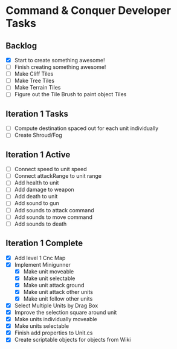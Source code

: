 # Command & Conquer Developer Tasks

## Backlog
- [X] Start to create something awesome!
- [ ] Finish creating something awesome! 
- [ ] Make Cliff Tiles
- [ ] Make Tree Tiles
- [ ] Make Terrain Tiles
- [ ] Figure out the Tile Brush to paint object Tiles

## Iteration 1 Tasks
- [ ] Compute destination spaced out for each unit individually
- [ ] Create Shroud/Fog

## Iteration 1 Active
- [ ] Connect speed to unit speed
- [ ] Connect attackRange to unit range
- [ ] Add health to unit
- [ ] Add damage to weapon
- [ ] Add death to unit
- [ ] Add sound to gun
- [ ] Add sounds to attack command
- [ ] Add sounds to move command
- [ ] Add sounds to death

## Iteration 1 Complete
- [X] Add level 1 Cnc Map
- [X] Implement Minigunner
  - [X] Make unit moveable
  - [X] Make unit selectable
  - [X] Make unit attack ground
  - [X] Make unit attack other units
  - [X] Make unit follow other units
- [X] Select Multiple Units by Drag Box
- [X] Improve the selection square around unit
- [X] Make units individually moveable
- [X] Make units selectable
- [X] Finish add properties to Unit.cs
- [X] Create scriptable objects for objects from Wiki